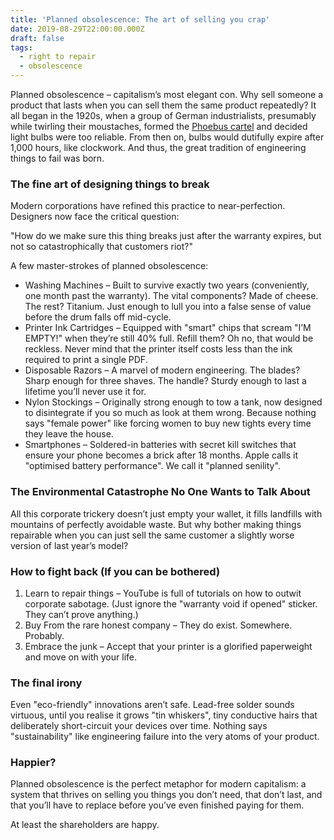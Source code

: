 ```yaml
---
title: 'Planned obsolescence: The art of selling you crap'
date: 2019-08-29T22:00:00.000Z
draft: false
tags:
  - right to repair
  - obsolescence
---
```


Planned obsolescence – capitalism’s most elegant con. Why sell someone a product that lasts when you can sell them the same product repeatedly? It all began in the 1920s, when a group of German industrialists, presumably while twirling their moustaches, formed the [Phoebus cartel](https://spectrum.ieee.org/tech-history/dawn-of-electronics/the-great-lightbulb-conspiracy) and decided light bulbs were too reliable. From then on, bulbs would dutifully expire after 1,000 hours, like clockwork. And thus, the great tradition of engineering things to fail was born.

### The fine art of designing things to break

Modern corporations have refined this practice to near-perfection. Designers now face the critical question:

"How do we make sure this thing breaks just after the warranty expires, but not so catastrophically that customers riot?"

A few master-strokes of planned obsolescence:

* Washing Machines – Built to survive exactly two years (conveniently, one month past the warranty). The vital components? Made of cheese. The rest? Titanium. Just enough to lull you into a false sense of value before the drum falls off mid-cycle.
* Printer Ink Cartridges – Equipped with "smart" chips that scream "I’M EMPTY!" when they’re still 40% full. Refill them? Oh no, that would be reckless. Never mind that the printer itself costs less than the ink required to print a single PDF.
* Disposable Razors – A marvel of modern engineering. The blades? Sharp enough for three shaves. The handle? Sturdy enough to last a lifetime you’ll never use it for.
* Nylon Stockings – Originally strong enough to tow a tank, now designed to disintegrate if you so much as look at them wrong. Because nothing says "female power" like forcing women to buy new tights every time they leave the house.
* Smartphones – Soldered-in batteries with secret kill switches that ensure your phone becomes a brick after 18 months. Apple calls it "optimised battery performance". We call it "planned senility".

### The Environmental Catastrophe No One Wants to Talk About

All this corporate trickery doesn’t just empty your wallet, it fills landfills with mountains of perfectly avoidable waste. But why bother making things repairable when you can just sell the same customer a slightly worse version of last year’s model?

### How to fight back (If you can be bothered)

1. Learn to repair things – YouTube is full of tutorials on how to outwit corporate sabotage. (Just ignore the "warranty void if opened" sticker. They can’t prove anything.)
2. Buy From the rare honest company – They do exist. Somewhere. Probably.
3. Embrace the junk – Accept that your printer is a glorified paperweight and move on with your life.

### The final irony

Even "eco-friendly" innovations aren’t safe. Lead-free solder sounds virtuous, until you realise it grows "tin whiskers", tiny conductive hairs that deliberately short-circuit your devices over time. Nothing says "sustainability" like engineering failure into the very atoms of your product.

### Happier?

Planned obsolescence is the perfect metaphor for modern capitalism: a system that thrives on selling you things you don’t need, that don’t last, and that you’ll have to replace before you’ve even finished paying for them.

At least the shareholders are happy.
